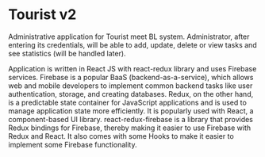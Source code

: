# Tourist v2
Administrative application for Tourist meet BL system.
Administrator, after entering its credentials, will be able to add, update, delete or view tasks and see statistics (will be handled later).

Application is written in React JS with react-redux library and uses Firebase services.  Firebase is a popular BaaS (backend-as-a-service), which allows web and mobile developers to implement common backend tasks like user authentication, storage, and creating databases.
Redux, on the other hand, is a predictable state container for JavaScript applications and is used to manage application state more efficiently. It is popularly used with React, a component-based UI library.
react-redux-firebase is a library that provides Redux bindings for Firebase, thereby making it easier to use Firebase with Redux and React. It also comes with some Hooks to make it easier to implement some Firebase functionality.
